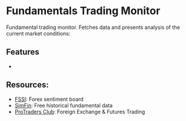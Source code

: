 # Fundamentals Trading Monitor

Fundamental trading monitor. Fetches data and presents analysis of the current market conditions:


## Features

- 


## Resources:

- [FSSI](https://fxssi.com/): Forex sentiment board
- [SimFin](https://simfin.com/): Free historical fundamental data
- [ProTraders Club](https://protradersclub.com/): Foreign Exchange & Futures Trading